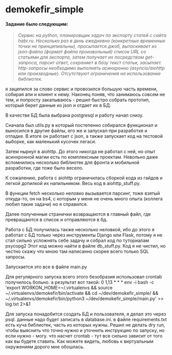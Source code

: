 # demokefir_simple
#### Задание было следующим:
>*Сервис на python, планировщик задач по экспорту статей с сайта habr.ru.  Несколько раз в день ежедневно (конкретные временные точки не принципиальны), просыпается джоб,  вытаскивает из json-файла (формат файла произвольный) список URL со статьями для экспорта, затем получает их посредством get-запроса, парсит ответ, сохраняет в базу текст статьи, засыпает.  http-запросы необходимо выполнять асинхронно (asyncio/aiohttp или производные). Отсутствуют ограничения на использование библиотек.*

я зацепился за слово сервис и провозился большую часть времени, собирая апи и клиент к нему. Наконец поняв, что занимаюсь совсем не тем, и попросту закапываюсь - решил быстро собрать прототип, который берет данные из json и отдает их в БД.

В качестве БД была выбрана postgresql и работу начал снизу.

Сначала был utils.py в который постепенно собирался функционал и выносился в другие файлы, его же и запускал при разработке и отладке. В итоге он работает с json, а также запускает код на тестовой выборке, как маленький кусочек легаси.

Затем нырнул в aiohttp. До этого никогда не работал с ней, но опыт асинхронной магии есть по комплексным проектам. Невольно даже вспомнились несколько библиотек для фронта и мобильной разработки, где тоже было весело. 

К сожалению, работа с aiohttp ограничилась сборкой кода из гайдов и легкой допилкой их напильником. Весь код в aiohttp_stuff.py.

В функции fetch несколько неловко вызывается парсинг, тоже взятый откуда-то, он на bs4, с которым у меня не очень много опыта (коллега любил такие задачи) но я справился.

Далее полученные странички возвращаются в главный файл, где превращаются в список и отправляются в бд.

Работа с БД получилась также несколько неловкой, ибо до этого я работал с БД только через инструменты Django или Flask, потому я не стал сильно усложнять себе задачу и собрал код по туториалам psycopg2
Этот код можно найти в файле db_stuff.py. Код я не чистил, но честно скажу что мною там написанно скорее всего только SQL запросы.

Запускается это все в файле main.py

Для регулярного запуска всего этого безобразия  использовал crontab
получилось больно. а результат вот такой:
0 1,13 * * * env -i bash -c 'export WORKON_HOME=~/.virtualenvs && source ~/.virtualenvs/demokefir/bin/activate && cd  ~/dev/demokefir_simple/ && ~/.virtualenvs/demokefir/bin/python3 ~/dev/demokefir_simple/main.py' >> log.txt 2>&1

Для запуска понадобится создать БД и пользователя, я делал это через psql. данные надо будет записать в database.ini.
в файле requirements.txt есть куча библиотек, часть из которых нужны. Решил не делать dry run, чтобы выяснить что точно нужно и уточнить инструкцию по запуску, но если нужно - могу.
что насчет crontab - тут все сильно зависит от того как вы будете ставить. Как можете видеть, любовь к виртуальным окружениям дорого мне обошлась.
